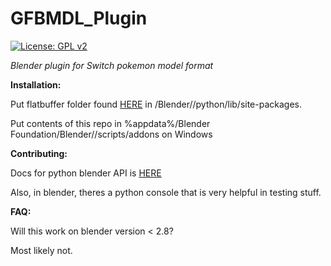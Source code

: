 # GFBMDL_Plugin
[![License: GPL v2](https://img.shields.io/badge/License-GPL%20v2-blue.svg)](https://www.gnu.org/licenses/old-licenses/gpl-2.0.en.html)

*Blender plugin for Switch pokemon model format*

**Installation:**

Put flatbuffer folder found [HERE](https://drive.google.com/file/d/1kl2ojAgGho2BtP7DLTHKcntW7GAqI2QI/view?usp=sharing) in <Blender install dir>/Blender/<version>/python/lib/site-packages.

Put contents of this repo in %appdata%/Blender Foundation/Blender/<version>/scripts/addons on Windows

**Contributing:**

Docs for python blender API is [HERE](https://docs.blender.org/api/current/index.html)

Also, in blender, theres a python console that is very helpful in testing stuff.

**FAQ:**

Will this work on blender version < 2.8?

Most likely not.